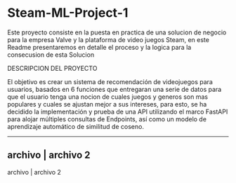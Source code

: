 # Steam-ML-Project-1

Este proyecto consiste en la puesta en practica de una solucion de negocio para la empresa Valve y la plataforma de video juegos Steam, en este Readme presentaremos en detalle el proceso y la logica para la consecusion de esta Solucion

DESCRIPCION DEL PROYECTO

El objetivo es crear un sistema de recomendación de videojuegos para usuarios, basados en 6 funciones que entregaran una serie de datos para que el usuario tenga una nocion de cuales juegos y generos son mas populares y cuales se ajustan mejor 
a sus intereses, para esto, se ha decidido la implementación y prueba de una API utilizando el marco FastAPI para alojar múltiples consultas de Endpoints, así como un modelo de aprendizaje automático de similitud de coseno.

--------------------
archivo | archivo 2 
--------------------
archivo | archivo 2
